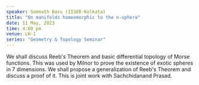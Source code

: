 ```yaml
---
speaker: Somnath Basu (IISER-Kolkata)
title: "On manifolds homeomorphic to the n-sphere"
date: 11 May, 2023
time: 4:00 pm
venue: LH-1
series: "Geometry & Topology Seminar"
---
```


We shall discuss Reeb's Theorem and basic differential topology of Morse functions. 
This was used by Milnor to prove the existence of exotic spheres in 7 dimensions. We shall 
propose a generalization of Reeb's Theorem and discuss a proof of it. This is joint work with 
Sachchidanand Prasad.
